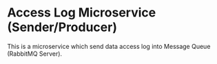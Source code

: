 # Access Log Microservice (Sender/Producer)
This is a microservice which send data access log into Message Queue (RabbitMQ Server).
